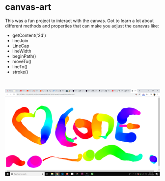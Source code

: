 # canvas-art
This was a fun project to interact with the canvas.
Got to learn a lot about different methods and properties that can make you adjust the canavas like:
<br>
<ul>
  <li>getContent('2d')</li>
  <li> lineJoin </li>
  <li>LineCap</li>
  <li>lineWidth</li>
  <li>beginPath()</li>
  <li>moveTo()</li>
  <li>lineTo()</li>
  <li>stroke()</li>
</ul>
<br>
<br>
<img src ='img/image.png' width= '900px'>
